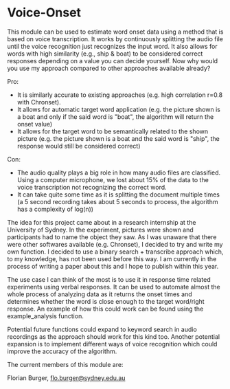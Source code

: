 # Voice-Onset

This module can be used to estimate word onset data using a method that is based on voice transcription. It works by continuously splitting the audio file until the voice recognition just recognizes the input word. It also allows for words with high similarity (e.g., ship & boat) to be considered correct responses depending on a value you can decide yourself. Now why would you use my approach compared to other approaches available already?

Pro:

- It is similarly accurate to existing approaches (e.g. high correlation r=0.8 with Chronset).
- It allows for automatic target word application (e.g. the picture shown is a boat and only if the said word is "boat", the algorithm will return the onset value)
- It allows for the target word to be semantically related to the shown picture (e.g. the picture shown is a boat and the said word is "ship", the response would still be considered correct)

Con:

- The audio quality plays a big role in how many audio files are classified. Using a computer microphone, we lost about 15% of the data to the voice transcription not recognizing the correct word.
- It can take quite some time as it is splitting the document multiple times (a 5 second recording takes about 5 seconds to process, the algorithm has a complexity of log(n))

The idea for this project came about in a research internship at the University of Sydney. In the experiment, pictures were shown and participants had to name the object they saw. As I was unaware that there were other softwares available (e.g. Chronset), I decided to try and write my own function. I decided to use a binary search + transcribe approach which, to my knowledge, has not been used before this way. I am currently in the process of writing a paper about this and I hope to publish within this year.

The use case I can think of the most is to use it in response time related experiments using verbal responses. It can be used to automate almost the whole process of analyzing data as it returns the onset times and determines whether the word is close enough to the target word/right response. An example of how this could work can be found using the example\_analysis function.

Potential future functions could expand to keyword search in audio recordings as the approach should work for this kind too. Another potential expansion is to implement different ways of voice recognition which could improve the accuracy of the algorithm.

The current members of this module are:

Florian Burger, [flo.burger@sydney.edu.au](mailto:flo.burger@sydney.edu.au)
